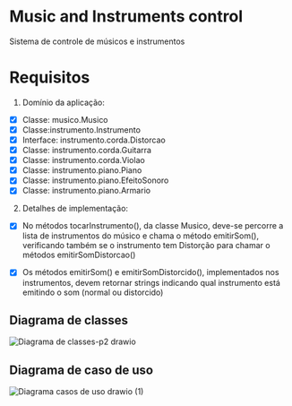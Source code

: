 # Music and Instruments control
Sistema de controle de músicos e instrumentos

# Requisitos

1) Domínio da aplicação:

- [X] Classe: musico.Musico
- [X] Classe:instrumento.Instrumento
- [X] Interface: instrumento.corda.Distorcao
- [X] Classe: instrumento.corda.Guitarra
- [X] Classe: instrumento.corda.Violao
- [X] Classe: instrumento.piano.Piano
- [X] Classe: instrumento.piano.EfeitoSonoro
- [X] Classe: instrumento.piano.Armario

2) Detalhes de implementação:

- [X] No métodos tocarInstrumento(), da classe Musico, deve-se percorre a lista de instrumentos do músico e chama o método emitirSom(), 
verificando também se o instrumento tem Distorção para chamar o métodos emitirSomDistorcao()

- [X] Os métodos emitirSom() e emitirSomDistorcido(), implementados nos instrumentos, 
devem retornar strings indicando qual instrumento está emitindo o som (normal ou distorcido)

## Diagrama de classes
![Diagrama de classes-p2 drawio](https://user-images.githubusercontent.com/58668142/185506944-c3592ae5-8771-4528-bc7c-66722e5a971f.png)

## Diagrama de caso de uso
![Diagrama casos de uso drawio (1)](https://user-images.githubusercontent.com/58668142/185522191-1fb47434-767e-4545-b492-d2b80f968c85.png)

